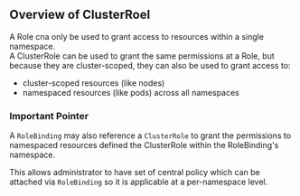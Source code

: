 ## Overview of ClusterRoel

A Role cna only be used to grant access to resources within a single namespace. <br>
A ClusterRole can be used to grant the same permissions at a Role, but because they are cluster-scoped, they can also be used to grant access to:

- cluster-scoped resources (like nodes)
- namespaced resources (like pods) across all namespaces

### Important Pointer

A `RoleBinding` may also reference a `ClusterRole` to grant the permissions to namespaced resources defined the ClusterRole within the RoleBinding's namespace.

This allows administrator to have set of central policy which can be attached via `RoleBinding` so it is applicable at a per-namespace level.
